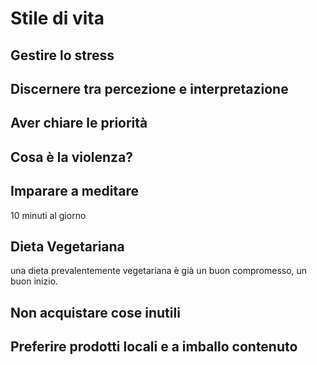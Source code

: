 # Stile di vita

## Gestire lo stress

## Discernere tra percezione e interpretazione

## Aver chiare le priorità

## Cosa è la violenza?

## Imparare a meditare
10 minuti al giorno

## Dieta Vegetariana
una dieta prevalentemente vegetariana è già un buon compromesso, un buon inizio.

## Non acquistare cose inutili

## Preferire prodotti locali e a imballo contenuto
